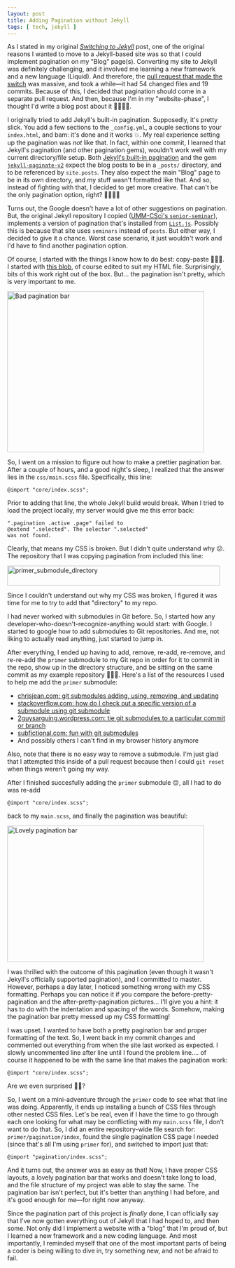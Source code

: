 ```yaml
---
layout: post
title: Adding Pagination without Jekyll
tags: [ tech, jekyll ]
---
```


As I stated in my original [_Switching to Jekyll_](/posts/2019-09-09-switching-to-jekyll) post, one of the original reasons I wanted to move to a Jekyll-based site was so that I could implement pagination on my "Blog" page(s). Converting my site to Jekyll was definitely challenging, and it involved me learning a new framework and a new language (Liquid). And therefore, the <a href="https://github.com/emma-sax4/emma-sax4.github.io/pull/6" target="_blank">pull request that made the switch</a> was massive, and took a while—it had 54 changed files and 19 commits. Because of this, I decided that pagination should come in a separate pull request. And then, because I'm in my "website-phase", I thought I'd write a blog post about it 🤷🏻‍♀️😂.

I originally tried to add Jekyll's built-in pagination. Supposedly, it's pretty slick. You add a few sections to the `_config.yml`, a couple sections to your `index.html`, and bam: it's done and it works 💥. My real experience setting up the pagination was _not_ like that. In fact, within one commit, I learned that Jekyll's pagination (and other pagination gems), wouldn't work well with my current directory/file setup. Both <a href="https://jekyllrb.com/docs/pagination/" target="_blank">Jekyll's built-in pagination</a> and the gem <a href="https://github.com/sverrirs/jekyll-paginate-v2" target="_blank">`jekyll-paginate-v2`</a> expect the blog posts to be in a `_posts/` directory, and to be referenced by `site.posts`. They also expect the main "Blog" page to be in its own directory, and my stuff wasn't formatted like that. And so, instead of fighting with that, I decided to get more creative. That can't be the only pagination option, right? 🥴😬🙏🏼

Turns out, the Google doesn't have a lot of other suggestions on pagination. But, the original Jekyll repository I copied (<a href="https://github.com/UMM-CSci/senior-seminar" target="_blank">UMM-CSci's `senior-seminar`</a>), implements a version of pagination that's installed from <a href="https://listjs.com/docs/pagination/" target="_blank">`List.js`</a>. Possibly this is because that site uses `seminars` instead of `posts`. But either way, I decided to give it a chance. Worst case scenario, it just wouldn't work and I'd have to find another pagination option.

Of course, I started with the things I know how to do best: copy-paste 💁🏻‍♀️. I started with <a href="https://github.com/UMM-CSci/senior-seminar/blob/master/seminars.html#L63-L80" target="_blank">this blob</a>, of course edited to suit my HTML file. Surprisingly, bits of this work right out of the box. But... the pagination isn't pretty, which is very important to me.

<div class="text-center">
  <a data-flickr-embed="true" href="https://www.flickr.com/photos/184539266@N08/48741690227/in/album-72157710863695862/" target="_blank" title="bad_pagination_bar"><img class="my-image" src="https://live.staticflickr.com/65535/48741690227_e27cb82884.jpg" width="450" height="367" alt="Bad pagination bar"></a>
</div>

So, I went on a mission to figure out how to make a prettier pagination bar. After a couple of hours, and a good night's sleep, I realized that the answer lies in the `css/main.scss` file. Specifically, this line:
```
@import "core/index.scss";
```

Prior to adding that line, the whole Jekyll build would break. When I tried to load the project locally, my server would give me this error back:
```
".pagination .active .page" failed to
@extend ".selected". The selector ".selected"
was not found.
```
Clearly, that means my CSS is broken. But I didn't quite understand why 😕. The repository that I was copying pagination from included this line:

<div class="text-center">
  <a data-flickr-embed="true" href="https://www.flickr.com/photos/184539266@N08/48741503991/in/album-72157710863695862/" target="_blank" title="primer_submodule_directory"><img class="my-image" src="https://live.staticflickr.com/65535/48741503991_c9f4ec3ce4_o.png" width="486" height="45" alt="primer_submodule_directory"></a>
</div>

Since I couldn't understand out why my CSS was broken, I figured it was time for me to try to add that "directory" to my repo.

I had never worked with submodules in Git before. So, I started how any developer-who-doesn't-recognize-anything would start: with Google. I started to google how to add submodules to Git repositories. And me, not liking to actually read anything, just started to jump in.

After everything, I ended up having to add, remove, re-add, re-remove, and re-re-add the `primer` submodule to my Git repo in order for it to commit in the repo, show up in the directory structure, and be sitting on the same commit as my example repository 🤦🏻‍♀️. Here's a list of the resources I used to help me add the `primer` submodule:
* <a href="https://chrisjean.com/git-submodules-adding-using-removing-and-updating/" target="_blank">chrisjean.com: git submodules adding, using, removing, and updating</a>
* <a href="https://stackoverflow.com/questions/10914022/how-do-i-check-out-a-specific-version-of-a-submodule-using-git-submodule" target="_blank">stackoverflow.com: how do I check out a specific version of a submodule using git submodule</a>
* <a href="https://twoguysarguing.wordpress.com/2010/11/14/tie-git-submodules-to-a-particular-commit-or-branch/" target="_blank">2guysarguing.wordpress.com: tie git submodules to a particular commit or branch</a>
* <a href="https://subfictional.com/fun-with-git-submodules/" target="_blank">subfictional.com: fun with git submodules</a>
* And possibly others I can't find in my browser history anymore

Also, note that there is no easy way to remove a submodule. I'm just glad that I attempted this inside of a pull request because then I could `git reset` when things weren't going my way.

After I finished succesfully adding the `primer` submodule 😌, all I had to do was re-add
```
@import "core/index.scss";
```
back to my `main.scss`, and finally the pagination was beautiful:

<div class="text-center">
  <a data-flickr-embed="true" href="https://www.flickr.com/photos/184539266@N08/48741504061/in/album-72157710863695862/" target="_blank" title="lovely_pagination_bar"><img class="my-image" src="https://live.staticflickr.com/65535/48741504061_7ebbd630fa.jpg" width="450" height="311" alt="Lovely pagination bar"></a>
</div>

I was thrilled with the outcome of this pagination (even though it wasn't Jekyll's officially supported pagination), and I committed to master. However, perhaps a day later, I noticed something wrong with my CSS formatting. Perhaps you can notice it if you compare the before-pretty-pagination and the after-pretty-pagination pictures... I'll give you a hint: it has to do with the indentation and spacing of the words. Somehow, making the pagination bar pretty messed up my CSS formatting!

I was upset. I wanted to have both a pretty pagination bar and proper formatting of the text. So, I went back in my commit changes and commented out everything from when the site last worked as expected. I slowly uncommented line after line until I found the problem line.... of course it happened to be with the same line that makes the pagination work:
```
@import "core/index.scss";
```
Are we even surprised 😤🙄?

So, I went on a mini-adventure through the `primer` code to see what that line was doing. Apparently, it ends up installing a bunch of CSS files through other nested CSS files. Let's be real, even if I have the time to go through each one looking for what may be conflicting with my `main.scss` file, I don't want to do that. So, I did an entire repository-wide file search for: `primer/pagination/index`, found the single pagination CSS page I needed (since that's all I'm using `primer` for), and switched to import just that:
```
@import "pagination/index.scss";
```

And it turns out, the answer was as easy as that! Now, I have proper CSS layouts, a lovely pagination bar that works and doesn't take long to load, and the file structure of my project was able to stay the same. The pagination bar isn't perfect, but it's better than anything I had before, and it's good enough for me—for right now anyway.

Since the pagination part of this project is _finally_ done, I can officially say that I've now gotten everything out of Jekyll that I had hoped to, and then some. Not only did I implement a website with a "blog" that I'm proud of, but I learned a new framework and a new coding language. And most importantly, I reminded myself that one of the most important parts of being a coder is being willing to dive in, try something new, and not be afraid to fail.
